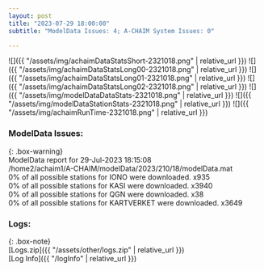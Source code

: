 ```yaml
---
layout: post
title: "2023-07-29 18:00:00"
subtitle: "ModelData Issues: 4; A-CHAIM System Issues: 0"

---
```


![]({{ "/assets/img/achaimDataStatsShort-2321018.png" | relative_url }})
![]({{ "/assets/img/achaimDataStatsLong00-2321018.png" | relative_url }})
![]({{ "/assets/img/achaimDataStatsLong01-2321018.png" | relative_url }})
![]({{ "/assets/img/achaimDataStatsLong02-2321018.png" | relative_url }})
![]({{ "/assets/img/modelDataDataStats-2321018.png" | relative_url }})
![]({{ "/assets/img/modelDataStationStats-2321018.png" | relative_url }})
![]({{ "/assets/img/achaimRunTime-2321018.png" | relative_url }})


### ModelData Issues:  
  
{: .box-warning}  
 ModelData report for 29-Jul-2023 18:15:08   
 /home2/achaim1/A-CHAIM/modelData/2023/210/18/modelData.mat   
 0% of all possible stations for IONO were downloaded. x935   
 0% of all possible stations for KASI were downloaded. x3940   
 0% of all possible stations for QGN were downloaded. x38   
 0% of all possible stations for KARTVERKET were downloaded. x3649   
  


### Logs:  
  
{: .box-note}  
[Logs.zip]({{ "/assets/other/logs.zip" | relative_url }})  
[Log Info]({{ "/logInfo" | relative_url }})  
